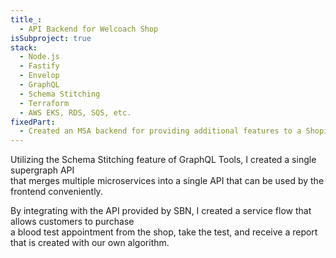```yaml
---
title_:
  - API Backend for Welcoach Shop
isSubproject: true
stack:
  - Node.js
  - Fastify
  - Envelop
  - GraphQL
  - Schema Stitching
  - Terraform
  - AWS EKS, RDS, SQS, etc.
fixedPart:
  - Created an MSA backend for providing additional features to a Shopify store.
---
```


Utilizing the Schema Stitching feature of GraphQL Tools, I created a single supergraph API<br>
that merges multiple microservices into a single API that can be used by the frontend conveniently.

By integrating with the API provided by SBN, I created a service flow that allows customers to purchase<br>
a blood test appointment from the shop, take the test, and receive a report that is created with our own algorithm.
